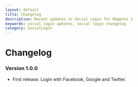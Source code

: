 ```yaml
---
layout: default
title: Changelog
description: Recent updates in Social Login for Magento 2
keywords: social login updates, social login changelog
category: SocialLogin
---
```


# Changelog

### Version 1.0.0

 -  First release. Login with Facebook, Google and Twitter.
